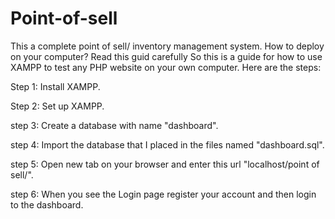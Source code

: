# Point-of-sell
This a complete point of sell/ inventory management system.
How to deploy on your computer?
Read this guid carefully
So this is a guide for how to use XAMPP to test any PHP website on your own computer. Here are the steps:

Step 1: Install XAMPP.

Step 2: Set up XAMPP.

step 3: Create a database with name "dashboard".

step 4: Import the database that I placed in the files named "dashboard.sql".

step 5: Open new tab on your browser and enter this url "localhost/point of sell/".

step 6: When you see the Login page register your account and then login to the dashboard.

